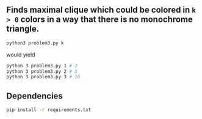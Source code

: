 ## Finds maximal clique which could be colored in `k > 0` colors in a way that there is no monochrome triangle.

```bash
python3 problem3.py k
```
would yield
```bash
python 3 problem3.py 1 # 2
python 3 problem3.py 2 # 5
python 3 problem3.py 3 # 16
``` 

## Dependencies
```bash
pip install -r requirements.txt
```